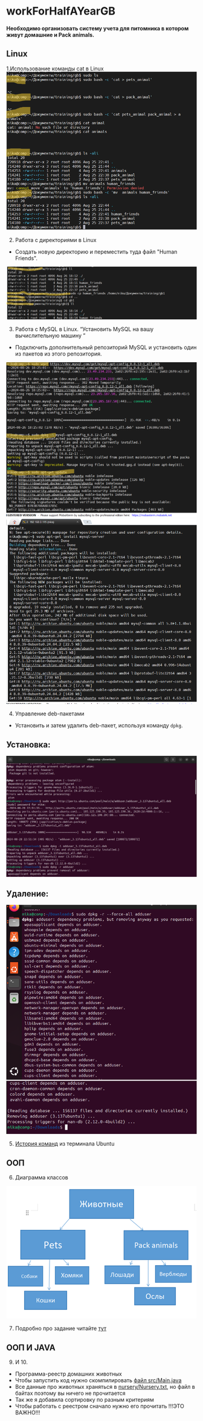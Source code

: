 # workForHalfAYearGB
#### Необходимо организовать систему учета для питомника в котором живут домашние и Pack animals.

## Linux
1.Использование команды cat в Linux
![картинка 1](images/image1.png)


2. Работа с директориями в Linux
* Создать новую директорию и переместить туда файл "Human Friends".

![картинка 2](images/image2.png)

3. Работа с MySQL в Linux. “Установить MySQL на вашу вычислительную машину ”

* Подключить дополнительный репозиторий MySQL и установить один из пакетов из этого репозитория.

![картинка 3](images/image3.png)
![картинка 4](images/image4.png)

4. Управление deb-пакетами

- Установить и затем удалить deb-пакет, используя команду `dpkg`.

## Установка:
![картинка 5](images/image5.png)

## Удаление:

![картинка 6](images/image6.png)
![картинка 7](images/image7.png)

5. [История команд](https://github.com/VeronikaKhodan21/workForHalfAYearGB/blob/main/HistoryCommandsUbuntu.md) из терминала Ubuntu

## ООП
6. Диаграмма классов

![диаграмма классов](images/image8.png)

7. Подробно про задание читайте [тут](https://github.com/VeronikaKhodan21/workForHalfAYearGB/blob/main/sql/animalFriends.sql)
 
## ООП И JAVA

9. И 10.
- Программа-реестр домашних животных
- Чтобы запустить код нужно скомпилировать [файл src/Main.java](https://github.com/VeronikaKhodan21/workForHalfAYearGB/blob/main/src/Main.java)
- Все данные про животных храняться в [nursery/Nursery.txt](https://github.com/VeronikaKhodan21/workForHalfAYearGB/blob/main/nursery/Nursery.txt), но файл в байтах поэтому вы ничего не прочитается
- Так же я добавила сортировку по разным критериям
- Чтобы работать с реестром сначало нужно его прочитать !!!ЭТО ВАЖНО!!!
